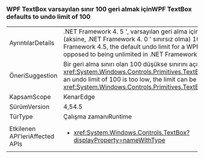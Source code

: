 ### <a name="wpf-textbox-defaults-to-undo-limit-of-100"></a><span data-ttu-id="abd14-101">WPF TextBox varsayılan sınır 100 geri almak için</span><span class="sxs-lookup"><span data-stu-id="abd14-101">WPF TextBox defaults to undo limit of 100</span></span>

|   |   |
|---|---|
|<span data-ttu-id="abd14-102">Ayrıntılar</span><span class="sxs-lookup"><span data-stu-id="abd14-102">Details</span></span>|<span data-ttu-id="abd14-103">.NET Framework 4. 5 ', varsayılan geri alma için WPF textbox (aksine, .NET Framework 4. 0 ' sınırsız olma) 100 sınırıdır</span><span class="sxs-lookup"><span data-stu-id="abd14-103">In .NET Framework 4.5, the default undo limit for a WPF textbox is 100 (as opposed to being unlimited in .NET Framework 4.0)</span></span>|
|<span data-ttu-id="abd14-104">Öneri</span><span class="sxs-lookup"><span data-stu-id="abd14-104">Suggestion</span></span>|<span data-ttu-id="abd14-105">Bir geri alma sınırı olan 100 düşükse sınırını açıkça ile ayarlanabilir <xref:System.Windows.Controls.Primitives.TextBoxBase.UndoLimit></span><span class="sxs-lookup"><span data-stu-id="abd14-105">If an undo limit of 100 is too low, the limit can be set explicitly with <xref:System.Windows.Controls.Primitives.TextBoxBase.UndoLimit></span></span>|
|<span data-ttu-id="abd14-106">Kapsam</span><span class="sxs-lookup"><span data-stu-id="abd14-106">Scope</span></span>|<span data-ttu-id="abd14-107">Kenar</span><span class="sxs-lookup"><span data-stu-id="abd14-107">Edge</span></span>|
|<span data-ttu-id="abd14-108">Sürüm</span><span class="sxs-lookup"><span data-stu-id="abd14-108">Version</span></span>|<span data-ttu-id="abd14-109">4,5</span><span class="sxs-lookup"><span data-stu-id="abd14-109">4.5</span></span>|
|<span data-ttu-id="abd14-110">Tür</span><span class="sxs-lookup"><span data-stu-id="abd14-110">Type</span></span>|<span data-ttu-id="abd14-111">Çalışma zamanı</span><span class="sxs-lookup"><span data-stu-id="abd14-111">Runtime</span></span>|
|<span data-ttu-id="abd14-112">Etkilenen API'leri</span><span class="sxs-lookup"><span data-stu-id="abd14-112">Affected APIs</span></span>|<ul><li><xref:System.Windows.Controls.TextBox?displayProperty=nameWithType></li></ul>|

